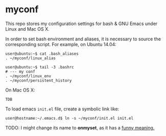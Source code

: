 # myconf
This repo stores my configuration settings for bash & GNU Emacs under Linux and Mac OS X.

In order to set bash environment and aliases, it is necessary to source the corresponding script.
For example, on Ubuntu 14.04:

    user@ubuntu:~$ cat .bash_aliases
    . ~/myconf/linux_alias

    user@ubuntu:~$ tail -3 .bashrc
    # --- my conf
    . ~/myconf/linux_env
    . ~/myconf/persistent_history

On Mac OS X:

    TDB

To load emacs `init.el` file, create a symbolic link like:

    user@hostname:~/.emacs.d$ ln -s ~/myconf/init.el init.el

TODO: I might change its name to **onmyset**, as it has a [funny meaning.](http://es.urbandictionary.com/define.php?term=On+My+Set)
